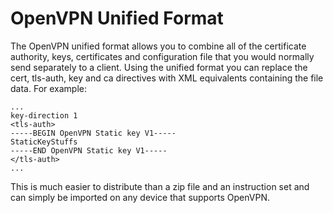 # OpenVPN Unified Format

The OpenVPN unified format allows you to combine all of the certificate authority, keys, certificates and configuration file that you would normally send separately to a client. Using the unified format you can replace the cert, tls-auth, key and ca directives with XML equivalents containing the file data. For example:

    ...
    key-direction 1
    <tls-auth>
    -----BEGIN OpenVPN Static key V1-----
    StaticKeyStuffs
    -----END OpenVPN Static key V1-----
    </tls-auth>
    ...

This is much easier to distribute than a zip file and an instruction set and can simply be imported on any device that supports OpenVPN.
